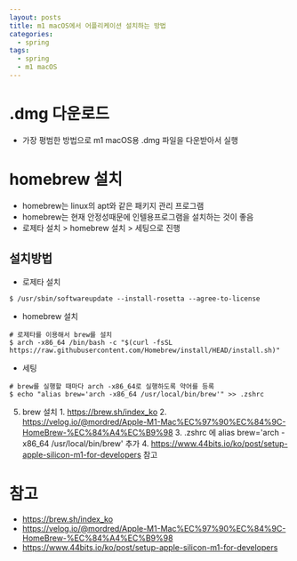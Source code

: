 ```yaml
---
layout: posts
title: m1 macOS에서 어플리케이션 설치하는 방법
categories: 
  - spring
tags: 
  - spring
  - m1 macOS
---
```

# .dmg 다운로드
- 가장 평범한 방법으로 m1 macOS용 .dmg 파일을 다운받아서 실행

# homebrew 설치
- homebrew는 linux의 apt와 같은 패키지 관리 프로그램
- homebrew는 현재 안정성때문에 인텔용프로그램을 설치하는 것이 좋음
- 로제타 설치 > homebrew 설치 > 세팅으로 진행
## 설치방법
- 로제타 설치
```
$ /usr/sbin/softwareupdate --install-rosetta --agree-to-license
```

- homebrew 설치
```
# 로제타를 이용해서 brew를 설치
$ arch -x86_64 /bin/bash -c "$(curl -fsSL https://raw.githubusercontent.com/Homebrew/install/HEAD/install.sh)"
```

- 세팅
```
# brew를 실행할 때마다 arch -x86_64로 실행하도록 약어를 등록
$ echo "alias brew='arch -x86_64 /usr/local/bin/brew'" >> .zshrc
```

  5. brew 설치
    1. https://brew.sh/index_ko
    2. https://velog.io/@mordred/Apple-M1-Mac%EC%97%90%EC%84%9C-HomeBrew-%EC%84%A4%EC%B9%98
    3. .zshrc 에 alias brew='arch -x86_64 /usr/local/bin/brew' 추가
    4. https://www.44bits.io/ko/post/setup-apple-silicon-m1-for-developers 참고

# 참고
- https://brew.sh/index_ko
- https://velog.io/@mordred/Apple-M1-Mac%EC%97%90%EC%84%9C-HomeBrew-%EC%84%A4%EC%B9%98
- https://www.44bits.io/ko/post/setup-apple-silicon-m1-for-developers
